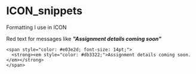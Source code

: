 # ICON_snippets
Formatting I use in ICON


Red text for messages like ***"Assignment details coming soon"***    
```  
<span style="color: #e03e2d; font-size: 14pt;"> 
  <strong><em style="color: #db3322;">Assignment details coming soon.</em></strong> 
</span> 
```



